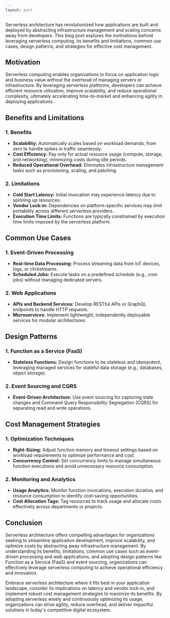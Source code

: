 ```yaml
---
layout: post
---
```

Serverless architecture has revolutionized how applications are built and deployed by abstracting infrastructure management and scaling concerns away from developers. This blog post explores the motivations behind leveraging serverless computing, its benefits and limitations, common use cases, design patterns, and strategies for effective cost management.

## Motivation

Serverless computing enables organizations to focus on application logic and business value without the overhead of managing servers or infrastructure. By leveraging serverless platforms, developers can achieve efficient resource utilization, improve scalability, and reduce operational complexity, ultimately accelerating time-to-market and enhancing agility in deploying applications.

## Benefits and Limitations

### 1. Benefits

- **Scalability:** Automatically scales based on workload demands, from zero to handle spikes in traffic seamlessly.
- **Cost Efficiency:** Pay only for actual resource usage (compute, storage, and networking), minimizing costs during idle periods.
- **Reduced Operational Overhead:** Eliminates infrastructure management tasks such as provisioning, scaling, and patching.

### 2. Limitations

- **Cold Start Latency:** Initial invocation may experience latency due to spinning up resources.
- **Vendor Lock-in:** Dependencies on platform-specific services may limit portability across different serverless providers.
- **Execution Time Limits:** Functions are typically constrained by execution time limits imposed by the serverless platform.

## Common Use Cases

### 1. Event-Driven Processing

- **Real-time Data Processing:** Process streaming data from IoT devices, logs, or clickstreams.
- **Scheduled Jobs:** Execute tasks on a predefined schedule (e.g., cron jobs) without managing dedicated servers.

### 2. Web Applications

- **APIs and Backend Services:** Develop RESTful APIs or GraphQL endpoints to handle HTTP requests.
- **Microservices:** Implement lightweight, independently deployable services for modular architectures.

## Design Patterns

### 1. Function as a Service (FaaS)

- **Stateless Functions:** Design functions to be stateless and idempotent, leveraging managed services for stateful data storage (e.g., databases, object storage).

### 2. Event Sourcing and CQRS

- **Event-Driven Architecture:** Use event sourcing for capturing state changes and Command Query Responsibility Segregation (CQRS) for separating read and write operations.

## Cost Management Strategies

### 1. Optimization Techniques

- **Right-Sizing:** Adjust function memory and timeout settings based on workload requirements to optimize performance and cost.
- **Concurrency Control:** Set concurrency limits to manage simultaneous function executions and avoid unnecessary resource consumption.

### 2. Monitoring and Analytics

- **Usage Analytics:** Monitor function invocations, execution duration, and resource consumption to identify cost-saving opportunities.
- **Cost Allocation Tags:** Tag resources to track usage and allocate costs effectively across departments or projects.

## Conclusion

Serverless architecture offers compelling advantages for organizations seeking to streamline application development, improve scalability, and optimize costs by abstracting away infrastructure management. By understanding its benefits, limitations, common use cases such as event-driven processing and web applications, and adopting design patterns like Function as a Service (FaaS) and event sourcing, organizations can effectively leverage serverless computing to achieve operational efficiency and innovation.

Embrace serverless architecture where it fits best in your application landscape, consider its implications on latency and vendor lock-in, and implement robust cost management strategies to maximize its benefits. By adopting serverless wisely and continuously optimizing its usage, organizations can drive agility, reduce overhead, and deliver impactful solutions in today's competitive digital ecosystem.

